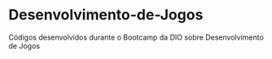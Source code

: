 # Desenvolvimento-de-Jogos
Códigos desenvolvidos durante o Bootcamp da DIO sobre Desenvolvimento de Jogos
